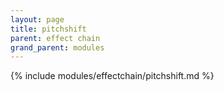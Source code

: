 ```yaml
---
layout: page
title: pitchshift
parent: effect chain
grand_parent: modules
---
```


{% include modules/effectchain/pitchshift.md %}

